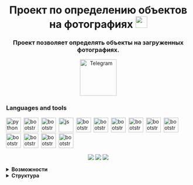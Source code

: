 <div id="header" align="center">
<h1> Проект по определению объектов на фотографиях 
<img src="https://github.com/blackcater/blackcater/raw/main/images/Hi.gif" height="32"/></h1>
<h3 align="center">Проект позволяет определять объекты на загруженных фотографиях.</h3>
</div>
<div id="header2" align="center">
<a href="https://t.me/UU_diplom_bot">
    <img src="telegram.png" width="100" alt="Telegram">
</a>
</div>

### Languages and tools
<img src="https://cdn.jsdelivr.net/gh/devicons/devicon/icons/python/python-original.svg" title="python" width="40" height="40"/>&nbsp;
<img src="https://cdn.jsdelivr.net/gh/devicons/devicon/icons/bootstrap/bootstrap-original.svg" title="bootstrap" width="40" height="40"/>&nbsp;
<img src="https://cdn.jsdelivr.net/gh/devicons/devicon/icons/css3/css3-original.svg" title="bootstrap" width="40" height="40"/>&nbsp;
<img src="https://cdn.jsdelivr.net/gh/devicons/devicon/icons/javascript/javascript-original.svg" title="js" width="40" height="40"/>&nbsp;
<img src="https://cdn.jsdelivr.net/gh/devicons/devicon/icons/html5/html5-original.svg" title="bootstrap" width="40" height="40"/>&nbsp;
<img src="https://cdn.jsdelivr.net/gh/devicons/devicon/icons/devicon/devicon-original.svg" title="bootstrap" width="40" height="40"/>&nbsp;
<img src="https://cdn.jsdelivr.net/gh/devicons/devicon/icons/github/github-original.svg" title="bootstrap" width="40" height="40"/>&nbsp;
<img src="https://cdn.jsdelivr.net/gh/devicons/devicon/icons/django/django-plain.svg" title="bootstrap" width="40" height="40"/>&nbsp;
<img src="https://cdn.jsdelivr.net/gh/devicons/devicon/icons/docker/docker-original.svg" title="bootstrap" width="40" height="40"/>&nbsp;
<img src="https://cdn.jsdelivr.net/gh/devicons/devicon/icons/opencv/opencv-original.svg" title="bootstrap" width="40" height="40"/>&nbsp;
<img src="https://cdn.jsdelivr.net/gh/devicons/devicon/icons/matplotlib/matplotlib-original.svg" title="bootstrap" width="40" height="40"/>&nbsp;
<img src="https://cdn.jsdelivr.net/gh/devicons/devicon/icons/pycharm/pycharm-original.svg" title="bootstrap" width="40" height="40"/>&nbsp;
<img src="https://cdn.jsdelivr.net/gh/devicons/devicon/icons/sqlite/sqlite-original.svg" title="bootstrap" width="40" height="40"/>&nbsp;
<img src="https://cdn.jsdelivr.net/gh/devicons/devicon/icons/plotly/plotly-original.svg" title="bootstrap" width="40" height="40"/>&nbsp;

<div id="stat" align="center">

![](http://github-profile-summary-cards.vercel.app/api/cards/profile-details?username=igor161rus&theme=github_dark)
![](http://github-profile-summary-cards.vercel.app/api/cards/productive-time?username=igor161rus&theme=github_dark&utcOffset=8)
![](https://github-profile-summary-cards.vercel.app/api/cards/stats?username=igor161rus&theme=github_dark)

</div>

<details><summary><b>Возможности</b></summary>
<div>
Реализованы следующие возможности:
<ul>
<li>Реализовано отображение гео меток загруженных фотографий на карте
<br>
<img src="img-1.JPG" width="550">
<br>
</li>
<li>Распознавание объектов на фотографии двумя методами, с выводом статистики</li>
<img src="img-3.JPG" width="550">
<br>
<li>Генерирование описания фотографии</li>
<img src="img-5.JPG" width="550">
<br>
<li>Работа с телеграмм ботом</li>
<img src="img-4.JPG" width="550">
</ul>
</div>

</details>

<details><summary><b>Структура</b></summary>
Проект реализован с помощью на языке python с использованием фрэймворка Django.<br>
Для работы понадобится python (использовался python 3.12)<br>
Все зависимости можно установить используя requirements.txt

```
pip install -r requirements.txt
```
В django создано приложение object_detection. Структура проекта выглядит следующим образом<br>

<img src="img-6.JPG">

<details><summary><b>Модель</b></summary>
Определены 3 модели: ImageFeed, DetectedObject, UserAddFields
<ul>
<li>ImageFeed - модель для хранения информации о загруженных фотографиях<br>
Имеет следующую структуру:

```
    user = models.ForeignKey(settings.AUTH_USER_MODEL, on_delete=models.CASCADE, verbose_name='Пользователь')
    image = models.ImageField(upload_to='images/', verbose_name='Изображение')
    lon = models.FloatField(verbose_name='Долгота')
    lat = models.FloatField(verbose_name='Широта')
    description = models.TextField(verbose_name='Описание', null=True, blank=True)
```
</li>
<li>DetectedObject - модель для хранения информации об обнаруженных объектах<br>
Имеет следующую структуру:

```
    image_feed = models.ForeignKey(ImageFeed, related_name='detected_objects', on_delete=models.CASCADE)
    object_type = models.CharField(max_length=100)
    confidence = models.FloatField()
    location = models.CharField(max_length=255)
    processed_image = models.ImageField(upload_to='processed_images/', null=True, blank=True,
                                        verbose_name='Обработанное изображение')
    method_detected = models.CharField(max_length=100)
```
</li>
<li>UserAddFields - модель расширяющая стандартную модель django для хранения telegram id<br>
Имеет следующую структуру:

```
    user = models.OneToOneField(User, on_delete=models.CASCADE)
    tg_id = models.IntegerField(null=True, blank=True)
```
</li>
</ul>
</details>
<details><summary><b>Утилиты</b></summary>
Функции определения моделей, построения графиков, извлечения exif информации реализованы в файле utils.py
<ul>
<li>
Функция process_image(image_feed_id) реализует определение объектов при помощи реализации Caffe сети обнаружения 
MobileNet-SSD с предварительно обученными весами на VOC0712 и mAP = 0,727.<br>
<a href="https://github.com/chuanqi305/MobileNet-SSD">MobileNet-SSD</a>
</li>
<li>
Функция process_image_detr(image_feed_id) реализует определение объектов при помощи модели 
DETR (сквозное обнаружение объектов) с магистралью ResNet-50.<br>
<a href="https://huggingface.co/facebook/detr-resnet-50">DETR-resnet-50</a>
</li>
<li>
Функция image_caption(image_feed_id) возвращает текстовое описание фотографии.<br>
<a href="https://huggingface.co/nlpconnect/vit-gpt2-image-captioning">vit-gpt2</a>
</li>
<li>
Функции get_graph, get_plot, get_plot_stat предназначены для вывода статистических графиков на основе определенных 
объектов и методов определения
</li>
<li>
Функция read_exif_data(file_id) Используется для извлечения exif информации из фотографии.<br>
<a href="https://pypi.org/project/exif/">exif</a>

</li>

</ul>
</details>
<details><summary><b>Telegram</b></summary>
В приложении зарегистрирован запуск телеграм-бота с помощью manage.py
Бот запускается командой: 

```
    python manage.py bot
```
Бот предназначен для загрузки фотографий из телефона на сайт с последующим определением объектов на 
фотографии одним из доступных методов и генерацией текстового описания. Определенные объекты и описание 
возвращаются пользователю в виде сообщения.  
</details>
<details><summary><b>Карта</b></summary>
Если на фотографии определены метаданные с гео информацией, то на карте в профиле пользователя отображается 
местоположение сделанной фотографии в виде значка
Для отрисовки карты с гео метками фотографий используется библиотека django_admin_geomap
<a href="https://github.com/vb64/django.admin.geomap/blob/main/READMEru.md">Карта</a>
</details>
</details>



